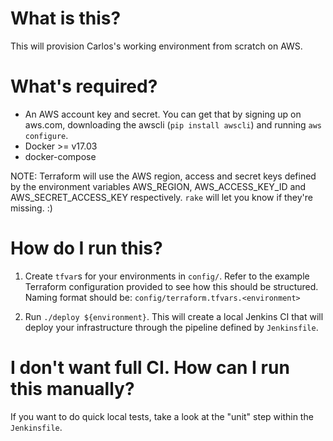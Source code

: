What is this?
=============

This will provision Carlos's working environment from scratch on AWS.

What's required?
================

* An AWS account key and secret. You can get that by signing up on aws.com, downloading the awscli (`pip install awscli`) and running `aws configure`.
* Docker >= v17.03
* docker-compose

NOTE: Terraform will use the AWS region, access and secret keys defined by the
environment variables AWS_REGION, AWS_ACCESS_KEY_ID and AWS_SECRET_ACCESS_KEY
respectively. `rake` will let you know if they're missing. :)

How do I run this?
==================

1. Create `tfvar`s for your environments in `config/`. Refer to the example
Terraform configuration provided to see how this should be structured.
Naming format should be: `config/terraform.tfvars.<environment>`

2. Run `./deploy ${environment}`. This will create a local Jenkins CI that
will deploy your infrastructure through the pipeline defined by
`Jenkinsfile`.

I don't want full CI. How can I run this manually?
===================================================

If you want to do quick local tests, take a look at the "unit" step within
the `Jenkinsfile`.
